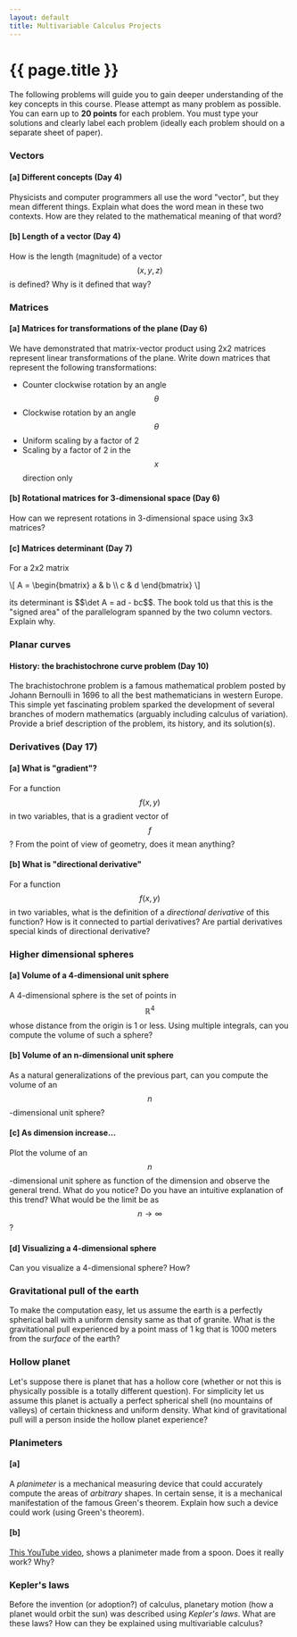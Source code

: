 ```yaml
---
layout: default
title: Multivariable Calculus Projects
---
```


# {{ page.title }}

The following problems will guide you to gain deeper understanding of the
key concepts in this course.
Please attempt as many problem as possible.
You can earn up to __20 points__ for each problem.
You must type your solutions and clearly label each problem
(ideally each problem should on a separate sheet of paper).

### Vectors

#### [a] Different concepts (Day 4)
Physicists and computer programmers all use the word "vector",
but they mean different things.
Explain what does the word mean in these two contexts.
How are they related to the mathematical meaning of that word?

#### [b] Length of a vector (Day 4)
How is the length (magnitude) of a vector $$(x,y,z)$$ is defined?
Why is it defined that way?

### Matrices

#### [a] Matrices for transformations of the plane (Day 6)
We have demonstrated that matrix-vector product using 2x2 matrices
represent linear transformations of the plane.
Write down matrices that represent the following transformations:

- Counter clockwise rotation by an angle $$\theta$$
- Clockwise rotation by an angle $$\theta$$
- Uniform scaling by a factor of 2
- Scaling by a factor of 2 in the $$x$$ direction only

#### [b] Rotational matrices for 3-dimensional space (Day 6)
How can we represent rotations in 3-dimensional space using 3x3 matrices?

#### [c] Matrices determinant (Day 7)
For a 2x2 matrix
<p>
\[
    A =
    \begin{bmatrix}
        a & b \\
        c & d
    \end{bmatrix}
\]
</p>
its determinant is $$\det A = ad - bc$$.
The book told us that this is the "signed area" of the parallelogram
spanned by the two column vectors.
Explain why.

### Planar curves

#### History: the brachistochrone curve problem (Day 10)
The brachistochrone problem is a famous mathematical problem posted by
Johann Bernoulli in 1696 to all the best mathematicians in western Europe.
This simple yet fascinating problem sparked the development of several
branches of modern mathematics (arguably including calculus of variation).
Provide a brief description of the problem, its history, and its solution(s).

### Derivatives (Day 17)

#### [a] What is "gradient"?
For a function $$f(x,y)$$ in two variables,
that is a gradient vector of $$f$$?
From the point of view of geometry, does it mean anything?

#### [b] What is "directional derivative"
For a function $$f(x,y)$$ in two variables,
what is the definition of a _directional derivative_ of this function?
How is it connected to partial derivatives?
Are partial derivatives special kinds of directional derivative?

### Higher dimensional spheres

#### [a] Volume of a 4-dimensional unit sphere
A 4-dimensional sphere is the set of points in $$\mathbb{R}^4$$
whose distance from the origin is 1 or less.
Using multiple integrals, can you compute the volume of such a sphere?

#### [b] Volume of an n-dimensional unit sphere
As a natural generalizations of the previous part,
can you compute the volume of an $$n$$-dimensional unit sphere?

#### [c] As dimension increase...
Plot the volume of an $$n$$-dimensional unit sphere as function of the dimension
and observe the general trend.
What do you notice?
Do you have an intuitive explanation of this trend?
What would be the limit be as $$n \to \infty$$?

#### [d] Visualizing a 4-dimensional sphere
Can you visualize a 4-dimensional sphere? How?

### Gravitational pull of the earth
To make the computation easy, let us assume the earth is a perfectly spherical
ball with a uniform density same as that of granite.
What is the gravitational pull experienced by a point mass of 1 kg
that is 1000 meters from the _surface_ of the earth?

### Hollow planet
Let's suppose there is planet that has a hollow core
(whether or not this is physically possible is a totally different question).
For simplicity let us assume this planet is actually a perfect spherical shell
(no mountains of valleys) of certain thickness and uniform density.
What kind of gravitational pull will a person inside the hollow planet experience?


### Planimeters

#### [a]
A _planimeter_ is a mechanical measuring device that could accurately compute
the areas of _arbitrary_ shapes.
In certain sense, it is a mechanical manifestation of the famous Green's theorem.
Explain how such a device could work (using Green's theorem).

#### [b]
[This YouTube video](https://youtu.be/zJYniqk2eEs),
shows a planimeter made from a spoon.
Does it really work? Why?


### Kepler's laws
Before the invention (or adoption?) of calculus, planetary motion
(how a planet would orbit the sun) was described using _Kepler's laws_.
What are these laws?
How can they be explained using multivariable calculus?
